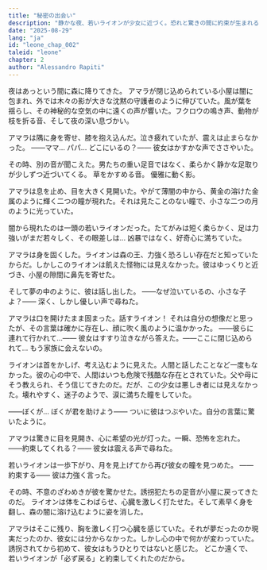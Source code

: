```yaml
---
title: "秘密の出会い"
description: "静かな夜、若いライオンが少女に近づく。恐れと驚きの間に約束が生まれる。それは、まだどう守るか分からない助けの約束。"
date: "2025-08-29"
lang: "ja"
id: "leone_chap_002"
taleid: "leone"
chapter: 2
author: "Alessandro Rapiti"
---
```


夜はあっという間に森に降りてきた。
アマラが閉じ込められている小屋は闇に包まれ、外では木々の影が大きな沈黙の守護者のように伸びていた。風が葉を揺らし、その神秘的な空気の中に遠くの声が響いた。フクロウの鳴き声、動物が枝を折る音、そして夜の深い息づかい。

アマラは隅に身を寄せ、膝を抱え込んだ。泣き疲れていたが、震えは止まらなかった。
――ママ… パパ… どこにいるの？―― 彼女はかすかな声でささやいた。

その時、別の音が聞こえた。男たちの重い足音ではなく、柔らかく静かな足取りが少しずつ近づいてくる。
草をかすめる音。
優雅に動く影。

アマラは息を止め、目を大きく見開いた。やがて薄闇の中から、黄金の溶けた金属のように輝く二つの瞳が現れた。それは見たことのない瞳で、小さな二つの月のように光っていた。

闇から現れたのは一頭の若いライオンだった。たてがみは短く柔らかく、足は力強いがまだ若々しく、その眼差しは… 凶暴ではなく、好奇心に満ちていた。

アマラは身を固くした。ライオンは森の王、力強く恐ろしい存在だと知っていたからだ。しかしこのライオンは飢えた怪物には見えなかった。彼はゆっくりと近づき、小屋の隙間に鼻先を寄せた。

そして夢の中のように、彼は話し出した。
――なぜ泣いているの、小さな子よ？―― 深く、しかし優しい声で尋ねた。

アマラは口を開けたまま固まった。話すライオン！ それは自分の想像だと思ったが、その言葉は確かに存在し、顔に吹く風のように温かかった。
――彼らに連れて行かれて…―― 彼女はすすり泣きながら答えた。――ここに閉じ込められて… もう家族に会えないの。

ライオンは首をかしげ、考え込むように見えた。人間と話したことなど一度もなかった。彼の心の中で、人間はいつも危険で残酷な存在とされていた。父や母にそう教えられ、そう信じてきたのだ。だが、この少女は悪しき者には見えなかった。壊れやすく、迷子のようで、涙に満ちた瞳をしていた。

――ぼくが… ぼくが君を助けよう―― ついに彼はつぶやいた。自分の言葉に驚いたように。

アマラは驚きに目を見開き、心に希望の光が灯った。一瞬、恐怖を忘れた。
――約束してくれる？―― 彼女は震える声で尋ねた。

若いライオンは一歩下がり、月を見上げてから再び彼女の瞳を見つめた。
――約束する―― 彼は力強く言った。

その時、不意のざわめきが彼を驚かせた。誘拐犯たちの足音が小屋に戻ってきたのだ。
ライオンは体をこわばらせ、心臓を激しく打たせた。そして素早く身を翻し、森の闇に溶け込むように姿を消した。

アマラはそこに残り、胸を激しく打つ心臓を感じていた。それが夢だったのか現実だったのか、彼女には分からなかった。しかし心の中で何かが変わっていた。誘拐されてから初めて、彼女はもうひとりではないと感じた。
どこか遠くで、若いライオンが「必ず戻る」と約束してくれたのだから。

